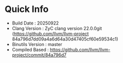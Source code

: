 # Quick Info
* Build Date : 20250922
* Clang Version : ZyC clang version 22.0.0git (https://github.com/llvm/llvm-project 84a796d7dd09a4a6d64a30d47405cf60e59534c1)
* Binutils Version : master
* Compiled Based : https://github.com/llvm/llvm-project/commit/84a796d7

